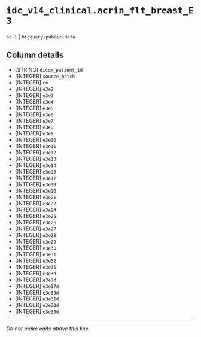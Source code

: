 # `idc_v14_clinical.acrin_flt_breast_E3`
`bq-1` | `bigquery-public-data`

## Column details
* [STRING]    `dicom_patient_id`
* [INTEGER]   `source_batch`
* [INTEGER]   `cn`
* [INTEGER]   `e3e2`
* [INTEGER]   `e3e3`
* [INTEGER]   `e3e4`
* [INTEGER]   `e3e5`
* [INTEGER]   `e3e6`
* [INTEGER]   `e3e7`
* [INTEGER]   `e3e8`
* [INTEGER]   `e3e9`
* [INTEGER]   `e3e10`
* [INTEGER]   `e3e11`
* [INTEGER]   `e3e12`
* [INTEGER]   `e3e13`
* [INTEGER]   `e3e14`
* [INTEGER]   `e3e15`
* [INTEGER]   `e3e17`
* [INTEGER]   `e3e19`
* [INTEGER]   `e3e20`
* [INTEGER]   `e3e21`
* [INTEGER]   `e3e22`
* [INTEGER]   `e3e24`
* [INTEGER]   `e3e25`
* [INTEGER]   `e3e26`
* [INTEGER]   `e3e27`
* [INTEGER]   `e3e28`
* [INTEGER]   `e3e29`
* [INTEGER]   `e3e30`
* [INTEGER]   `e3e31`
* [INTEGER]   `e3e32`
* [INTEGER]   `e3e36`
* [INTEGER]   `e3e3d`
* [INTEGER]   `e3e7d`
* [INTEGER]   `e3e17d`
* [INTEGER]   `e3e30d`
* [INTEGER]   `e3e31d`
* [INTEGER]   `e3e32d`
* [INTEGER]   `e3e36d`

-------------------------------------------------------------------------------
*Do not make edits above this line.*
